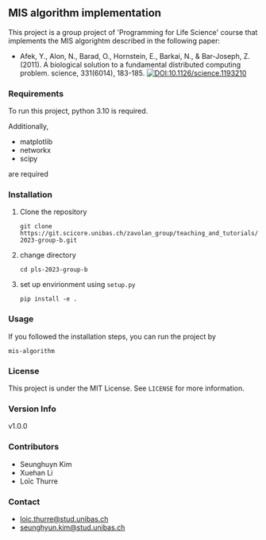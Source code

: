 ## MIS algorithm implementation
This project is a group project of 'Programming for Life Science' course that implements the MIS algorightm described in the following paper:
* Afek, Y., Alon, N., Barad, O., Hornstein, E., Barkai, N., & Bar-Joseph, Z. (2011). A biological solution to a fundamental distributed computing problem. science, 331(6014), 183-185.
[![DOI:10.1126/science.1193210](https://zenodo.org/badge/DOI/10.1126/science.1193210.svg)](https://www.science.org/doi/full/10.1126/science.1193210)

### Requirements
To run this project, python 3.10 is required.

Additionally, 
* matplotlib
* networkx
* scipy

are required

### Installation

1. Clone the repository
    ```
    git clone https://git.scicore.unibas.ch/zavolan_group/teaching_and_tutorials/pls-2023-group-b.git
    ```
2. change directory
    ```
    cd pls-2023-group-b
    ```
3. set up envirionment using `setup.py`
    ```
    pip install -e .
    ```

### Usage

If you followed the installation steps, you can run the project by
```
mis-algorithm
```

### License
This project is under the MIT License. See `LICENSE` for more information.

### Version Info
v1.0.0

### Contributors
* Seunghuyn Kim
* Xuehan Li
* Loïc Thurre

### Contact
* loic.thurre@stud.unibas.ch
* seunghyun.kim@stud.unibas.ch

